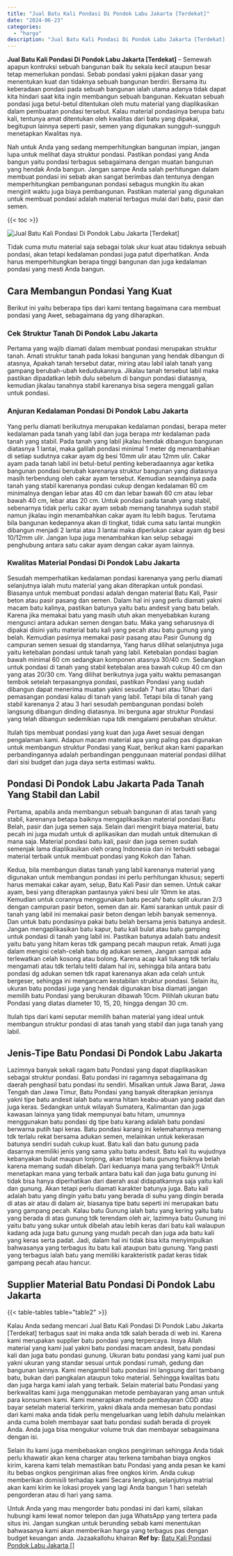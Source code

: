 ```yaml
---
title: "Jual Batu Kali Pondasi Di Pondok Labu Jakarta [Terdekat]"
date: "2024-06-23"
categories: 
  - "harga"
description: "Jual Batu Kali Pondasi Di Pondok Labu Jakarta [Terdekat]. Untuk Anda yang mau mengorder batu pondasi ini dari kami, silakan hubungi kami lewat nomor telepon..."
---
```


**Jual Batu Kali Pondasi Di Pondok Labu Jakarta \[Terdekat\]** – Semewah apapun kontruksi sebuah bangunan baik itu sekala kecil ataupun besar tetap memerlukan pondasi. Sebab pondasi yakni pijakan dasar yang menentukan kuat dan tidaknya sebuah bangunan berdiri. Bersama itu keberadaan pondasi pada sebuah bangunan ialah utama adanya tidak dapat kita hindari saat kita ingin membangun sebuah bangunan. Kekuatan sebuah pondasi juga betul-betul ditentukan oleh mutu material yang diaplikasikan dalam pembuatan pondasi tersebut. Kalau material pondasinya berupa batu kali, tentunya amat ditentukan oleh kwalitas dari batu yang dipakai, begitupun lainnya seperti pasir, semen yang digunakan sungguh-sungguh menetapkan Kwalitas nya.

Nah untuk Anda yang sedang memperhitungkan bangunan impian, jangan lupa untuk melihat daya struktur pondasi. Pastikan pondasi yang Anda bangun yaitu pondasi terbagus sebagaimana dengan muatan bangunan yang hendak Anda bangun. Jangan sampe Anda salah perhitungan dalam membuat pondasi ini sebab akan sangat berimbas dan tentunya dengan memperhitungkan pembangunan pondasi sebagus mungkin itu akan mengirit waktu juga biaya pembangunan. Pastikan material yang digunakan untuk membuat pondasi adalah material terbagus mulai dari batu, pasir dan semen.

{{< toc >}}

![Jual Batu Kali Pondasi Di Pondok Labu Jakarta [Terdekat]](/images/jual-batu-kali-12.png)

Tidak cuma mutu material saja sebagai tolak ukur kuat atau tidaknya sebuah pondasi, akan tetapi kedalaman pondasi juga patut diperhatikan. Anda harus memperhitungkan berapa tinggi bangunan dan juga kedalaman pondasi yang mesti Anda bangun.

## Cara Membangun Pondasi Yang Kuat

Berikut ini yaitu beberapa tips dari kami tentang bagaimana cara membuat pondasi yang Awet, sebagaimana dg yang diharapkan.

### Cek Struktur Tanah Di Pondok Labu Jakarta

Pertama yang wajib diamati dalam membuat pondasi merupakan struktur tanah. Amati struktur tanah pada lokasi bangunan yang hendak dibangun di atasnya, Apakah tanah tersebut datar, miring atau labil ialah tanah yang gampang berubah-ubah kedudukannya. Jikalau tanah tersebut labil maka pastikan dipadatkan lebih dulu sebelum di bangun pondasi diatasnya, kemudian jikalau tanahnya stabil karenanya bisa segera menggali galian untuk pondasi.

### Anjuran Kedalaman Pondasi Di Pondok Labu Jakarta

Yang perlu diamati berikutnya merupakan kedalaman pondasi, berapa meter kedalaman pada tanah yang labil dan juga berapa mtr kedalaman pada tanah yang stabil. Pada tanah yang labil jikalau hendak dibangun bangunan diatasnya 1 lantai, maka galilah pondasi minimal 1 meter dg menambahkan di setiap sudutnya cakar ayam dg besi 10mm ulir atau 12mm ulir. Cakar ayam pada tanah labil ini betul-betul penting keberadaannya agar ketika bangunan pondasi berubah karenanya struktur bangunan yang diatasnya masih terbendung oleh cakar ayam tersebut. Kemudian seandainya pada tanah yang stabil karenanya pondasi cukup dengan kedalaman 60 cm minimalnya dengan lebar atas 40 cm dan lebar bawah 60 cm atau lebar bawah 40 cm, lebar atas 20 cm. Untuk pondasi pada tanah yang stabil, sebenarnya tidak perlu cakar ayam sebab memang tanahnya sudah stabil namun jikalau ingin menambahkan cakar ayam itu lebih bagus. Terutama bila bangunan kedepannya akan di tingkat, tidak cuma satu lantai mungkin dibangun menjadi 2 lantai atau 3 lantai maka diperlukan cakar ayam dg besi 10/12mm ulir. Jangan lupa juga menambahkan kan selup sebagai penghubung antara satu cakar ayam dengan cakar ayam lainnya.

### Kwalitas Material Pondasi Di Pondok Labu Jakarta

Sesudah memperhatikan kedalaman pondasi karenanya yang perlu diamati selanjutnya ialah mutu material yang akan diterapkan untuk pondasi. Biasanya untuk membuat pondasi adalah dengan material Batu Kali, Pasir beton atau pasir pasang dan semen. Dalam hal ini yang perlu diamati yakni macam batu kalinya, pastikan batunya yaitu batu andesit yang batu belah. Karena jika memakai batu yang masih utuh akan menyebabkan kurang mengunci antara adukan semen dengan batu. Maka yang seharusnya di dipakai disini yaitu material batu kali yang pecah atau batu gunung yang belah. Kemudian pasirnya memakai pasir pasang atau Pasir Gunung dg campuran semen sesuai dg standarnya, Yang harus dilihat selanjutnya juga yaitu ketebalan pondasi untuk tanah yang labil. Ketebalan pondasi bagian bawah minimal 60 cm sedangkan komponen atasnya 30/40 cm. Sedangkan untuk pondasi di tanah yang stabil ketebalan area bawah cukup 40 cm dan yang atas 20/30 cm. Yang dilihat berikutnya juga yaitu waktu pemasangan tembok setelah terpasangnya pondasi, pastikan Pondasi yang sudah dibangun dapat menerima muatan yakni sesudah 7 hari atau 10hari dari pemasangan pondasi kalau di tanah yang labil. Tetapi bila di tanah yang stabil karenanya 2 atau 3 hari sesudah pembangunan pondasi boleh langsung dibangun dinding diatasnya. Ini berguna agar struktur Pondasi yang telah dibangun sedemikian rupa tdk mengalami perubahan struktur.

Itulah tips membuat pondasi yang kuat dan juga Awet sesuai dengan pengalaman kami. Adapun macam material apa yang paling pas digunakan untuk membangun struktur Pondasi yang Kuat, berikut akan kami paparkan perbandingannya adalah perbandingan penggunaan material pondasi dilihat dari sisi budget dan juga daya serta estimasi waktu.

## Pondasi Di Pondok Labu Jakarta Pada Tanah Yang Stabil dan Labil

Pertama, apabila anda membangun sebuah bangunan di atas tanah yang stabil, karenanya betapa baiknya mengaplikasikan material pondasi Batu Belah, pasir dan juga semen saja. Selain dari mengirit biaya material, batu pecah ini juga mudah untuk di aplikasikan dan mudah untuk ditemukan di mana saja. Material pondasi batu kali, pasir dan juga semen sudah semenjak lama diaplikasikan oleh orang Indonesia dan ini terbukti sebagai material terbaik untuk membuat pondasi yang Kokoh dan Tahan.

Kedua, bila membangun diatas tanah yang labil karenanya material yang digunakan untuk membangun pondasi ini perlu perhitungan khusus; seperti harus memakai cakar ayam, selup, Batu Kali Pasir dan semen. Untuk cakar ayam, besi yang diterapkan pantasnya yakni besi ulir 10mm ke atas. Kemudian untuk corannya menggunakan batu pecah/ batu split ukuran 2/3 dengan campuran pasir beton, semen dan air. Kami sarankan untuk pasir di tanah yang labil ini memakai pasir beton dengan lebih banyak semennya. Dan untuk batu pondasinya pakai batu belah bersama jenis batunya andesit. Jangan mengaplikasikan batu kapur, batu kali bulat atau batu gamping untuk pondasi di tanah yang labil ini. Pastikan batunya adalah batu andesit yaitu batu yang hitam keras tdk gampang pecah maupun retak. Amati juga dalam mengisi celah-celah batu dg adukan semen, Jangan sampai ada terlewatkan celah kosong atau bolong. Karena acap kali tukang tdk terlalu mengamati atau tdk terlalu teliti dalam hal ini, sehingga bila antara batu pondasi dg adukan semen tdk rapat karenanya akan ada celah untuk bergeser, sehingga ini mengancam kestabilan struktur pondasi. Selain itu, ukuran batu pondasi juga yang hendak digunakan bisa diamati jangan memilih batu Pondasi yang berukuran dibawah 10cm. Pilihlah ukuran batu Pondasi yang diatas diameter 10, 15, 20, hingga dengan 30 cm.

Itulah tips dari kami seputar memilih bahan material yang ideal untuk membangun struktur pondasi di atas tanah yang stabil dan juga tanah yang labil.

## Jenis-Tipe Batu Pondasi Di Pondok Labu Jakarta

Lazimnya banyak sekali ragam batu Pondasi yang dapat diaplikasikan sebagai struktur pondasi. Batu pondasi ini ragamnya sebagaimana dg daerah penghasil batu pondasi itu sendiri. Misalkan untuk Jawa Barat, Jawa Tengah dan Jawa Timur, Batu Pondasi yang banyak diterapkan jenisnya yakni tipe batu andesit ialah batu warna hitam keabu-abuan yang padat dan juga keras. Sedangkan untuk wilayah Sumatera, Kalimantan dan juga kawasan lainnya yang tidak mempunyai batu hitam, umumnya menggunakan batu pondasi dg tipe batu karang adalah batu pondasi berwarna putih tapi keras. Batu pondasi karang ini kelemahannya memang tdk terlalu rekat bersama adukan semen, melainkan untuk kekerasan batunya sendiri sudah cukup kuat. Batu kali dan batu gunung pada dasarnya memiliki jenis yang sama yaitu batu andesit. Batu kali itu wujudnya kebanyakan bulat maupun lonjong, akan tetapi batu gunung fisiknya belah karena memang sudah dibelah. Dari keduanya mana yang terbaik?! Untuk menetapkan mana yang terbaik antara batu kali dan juga batu gunung ini tidak bisa hanya diperhatikan dari daerah asal didapatkannya saja yaitu kali dan gunung. Akan tetapi perlu diamati karakter batunya juga. Batu kali adalah batu yang dingin yaitu batu yang berada di suhu yang dingin berada di atas air atau di dalam air, biasanya tipe batu seperti ini merupakan batu yang gampang pecah. Kalau batu Gunung ialah batu yang kering yaitu batu yang berada di atas gunung tdk terendam oleh air, lazimnya batu Gunung ini yaitu batu yang sukar untuk dibelah atau lebih keras dari batu kali walaupun kadang ada juga batu gunung yang mudah pecah dan juga ada batu kali yang keras serta padat. Jadi, dalam hal ini tidak bisa kita menyimpulkan bahwasanya yang terbagus itu batu kali ataupun batu gunung. Yang pasti yang terbagus ialah batu yang memiliki karakteristik padat keras tidak gampang pecah atau hancur.

## Supplier Material Batu Pondasi Di Pondok Labu Jakarta

{{< table-tables table="table2" >}}

Kalau Anda sedang mencari Jual Batu Kali Pondasi Di Pondok Labu Jakarta \[Terdekat\] terbagus saat ini maka anda tdk salah berada di web ini. Karena kami merupakan supplier batu pondasi yang terpercaya. Insya Allah material yang kami jual yakni batu pondasi macam andesit, batu pondasi kali dan juga batu pondasi gunung. Ukuran batu pondasi yang kami jual pun yakni ukuran yang standar sesuai untuk pondasi rumah, gedung dan bangunan lainnya. Kami mengambil batu pondasi ini langsung dari tambang batu, bukan dari pangkalan ataupun toko material. Sehingga kwalitas batu dan juga harga kami ialah yang terbaik. Selain material batu Pondasi yang berkwalitas kami juga menggunakan metode pembayaran yang aman untuk para konsumen kami. Kami menerapkan metode pembayaran COD atau bayar setelah material terkirim, yakni dikala anda memesan batu pondasi dari kami maka anda tidak perlu mengeluarkan uang lebih dahulu melainkan anda cuma boleh membayar saat batu pondasi sudah berada di proyek Anda. Anda juga bisa mengukur volume truk dan membayar sebagaimana dengan isi.

Selain itu kami juga membebaskan ongkos pengiriman sehingga Anda tidak perlu khawatir akan kena charger atau terkena tambahan biaya ongkos kirim, karena kami telah memastikan batu Pondasi yang anda pesan ke kami itu bebas ongkos pengiriman alias free ongkos kirim. Anda cukup memberikan domisili terhadap kami Secara lengkap, selanjutnya matrial akan kami kirim ke lokasi proyek yang lagi Anda bangun 1 hari setelah pengorderan atau di hari yang sama.

Untuk Anda yang mau mengorder batu pondasi ini dari kami, silakan hubungi kami lewat nomor telepon dan juga WhatsApp yang tertera pada situs ini. Jangan sungkan untuk berunding sebab kami menentukan bahwasanya kami akan memberikan harga yang terbagus pas dengan budget keuangan anda. Jazaakallohu khairan
**Ref by:** [Batu Kali Pondasi Pondok Labu Jakarta []](https://id.wikipedia.org/wiki/Batu)

